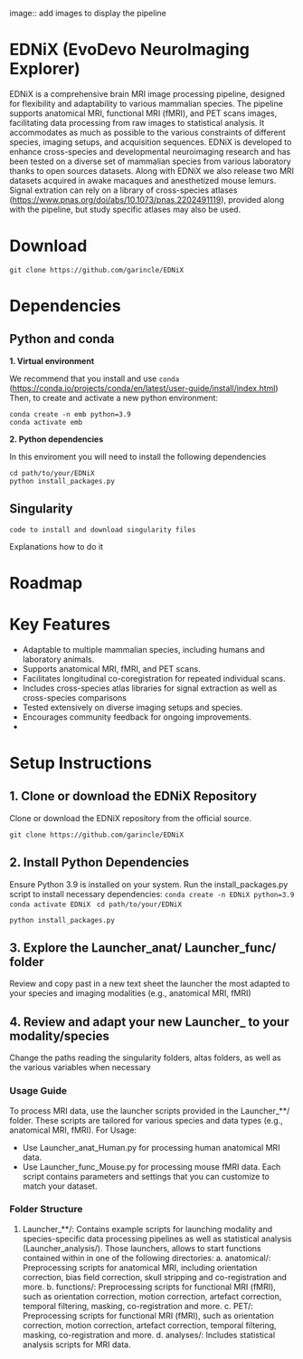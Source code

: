 image:: add images to display the pipeline

EDNiX (EvoDevo NeuroImaging Explorer)
=======

EDNiX is a comprehensive brain MRI image processing pipeline, designed for flexibility and adaptability to various mammalian species. 
The pipeline supports anatomical MRI, functional MRI (fMRI), and PET scans images, facilitating data processing from raw images to statistical analysis. 
It accommodates as much as possible to the various constraints of different species, imaging setups, and acquisition sequences. 
EDNiX is developed to enhance cross-species and developmental neuroimaging research and has been tested on a diverse set of mammalian species from various laboratory thanks to open sources datasets. 
Along with EDNiX we also release two MRI datasets acquired in awake macaques and anesthetized mouse lemurs.
Signal extration can rely on a library of cross-species atlases (https://www.pnas.org/doi/abs/10.1073/pnas.2202491119), provided along with the pipeline, but study specific atlases may also be used.


Download 
=======

    git clone https://github.com/garincle/EDNiX

Dependencies
=======

Python and conda
--------------

**1. Virtual environment**

We recommend that you install and use ``conda`` (https://conda.io/projects/conda/en/latest/user-guide/install/index.html)
Then, to create and activate a new python environment:

    conda create -n emb python=3.9
    conda activate emb
    
**2. Python dependencies**

In this enviroment you will need to install the following dependencies

    cd path/to/your/EDNiX
    python install_packages.py


Singularity
--------------
    code to install and download singularity files
 
Explanations how to do it
 
Roadmap
=======

# Key Features

- Adaptable to multiple mammalian species, including humans and laboratory animals.
- Supports anatomical MRI, fMRI, and PET scans.
- Facilitates longitudinal co-coregistration for repeated individual scans.
- Includes cross-species atlas libraries for signal extraction as well as cross-species comparisons
- Tested extensively on diverse imaging setups and species.
- Encourages community feedback for ongoing improvements.
- 
# Setup Instructions

## 1.	Clone or download the EDNiX Repository

Clone or download the EDNiX repository from the official source.

`git clone https://github.com/garincle/EDNiX`

## 2.	Install Python Dependencies

Ensure Python 3.9 is installed on your system. Run the install_packages.py script to install necessary dependencies:
`conda create -n EDNiX python=3.9`
`conda activate EDNiX
`
`cd path/to/your/EDNiX`

`python install_packages.py `

## 3.	Explore the Launcher_anat/ Launcher_func/ folder

Review and copy past in a new text sheet the launcher the most adapted to your species and imaging modalities (e.g., anatomical MRI, fMRI)

## 4.	Review and adapt your new Launcher_ to your modality/species 

Change the paths reading the singularity folders, altas folders, as well as the various variables when necessary

### Usage Guide

To process MRI data, use the launcher scripts provided in the Launcher_**/ folder. These scripts are tailored for various species and data types (e.g., anatomical MRI, fMRI). For Usage:
- Use Launcher_anat_Human.py for processing human anatomical MRI data.
- Use Launcher_func_Mouse.py for processing mouse fMRI data.
Each script contains parameters and settings that you can customize to match your dataset.

### Folder Structure
1.	Launcher_**/: Contains example scripts for launching modality and species-specific data processing pipelines as well as statistical analysis (Launcher_analysis/).
Those launchers, allows to start functions contained within in one of the following directories:
a.	anatomical/: Preprocessing scripts for anatomical MRI, including orientation correction, bias field correction, skull stripping and co-registration and more.
b.	functions/: Preprocessing scripts for functional MRI (fMRI), such as orientation correction, motion correction, artefact correction, temporal filtering, masking, co-registration and more.
c.	PET/: Preprocessing scripts for functional MRI (fMRI), such as orientation correction, motion correction, artefact correction, temporal filtering, masking, co-registration and more.
d.	analyses/: Includes statistical analysis scripts for MRI data.
